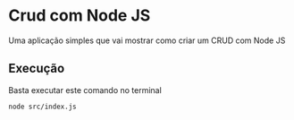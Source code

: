 # Crud com Node JS
Uma aplicação simples que vai mostrar como criar um CRUD com Node JS

## Execução
Basta executar este comando no terminal
```bash
node src/index.js
```

